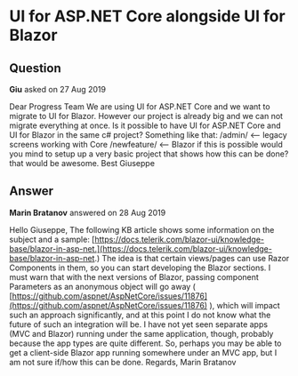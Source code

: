 # UI for ASP.NET Core alongside UI for Blazor

## Question

**Giu** asked on 27 Aug 2019

Dear Progress Team We are using UI for ASP.NET Core and we want to migrate to UI for Blazor. However our project is already big and we can not migrate everything at once. Is it possible to have UI for ASP.NET Core and UI for Blazor in the same c# project? Something like that: <myapp>/admin/ <-- legacy screens working with Core <myapp>/newfeature/ <-- Blazor if this is possible would you mind to setup up a very basic project that shows how this can be done? that would be awesome. Best Giuseppe

## Answer

**Marin Bratanov** answered on 28 Aug 2019

Hello Giuseppe, The following KB article shows some information on the subject and a sample: [https://docs.telerik.com/blazor-ui/knowledge-base/blazor-in-asp-net.](https://docs.telerik.com/blazor-ui/knowledge-base/blazor-in-asp-net.) The idea is that certain views/pages can use Razor Components in them, so you can start developing the Blazor sections. I must warn that with the next versions of Blazor, passing component Parameters as an anonymous object will go away ( [https://github.com/aspnet/AspNetCore/issues/11876](https://github.com/aspnet/AspNetCore/issues/11876) ), which will impact such an approach significantly, and at this point I do not know what the future of such an integration will be. I have not yet seen separate apps (MVC and Blazor) running under the same application, though, probably because the app types are quite different. So, perhaps you may be able to get a client-side Blazor app running somewhere under an MVC app, but I am not sure if/how this can be done. Regards, Marin Bratanov
